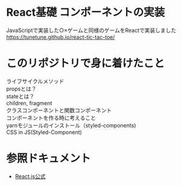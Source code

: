 # React基礎 コンポーネントの実装
JavaScriptで実装した○×ゲームと同様のゲームをReactで実装しました
https://tunetune.github.io/react-tic-tac-toe/

# このリポジトリで身に着けたこと
ライフサイクルメソッド  
propsとは？  
stateとは？  
children, fragment  
クラスコンポーネントと関数コンポーネント  
コンポーネントを作る時に考えること  
yarnモジュールのインストール（styled-components)  
CSS in JS(Styled-Component)

# 参照ドキュメント
* [React.js公式](#https://ja.reactjs.org/docs/hello-world.html)
